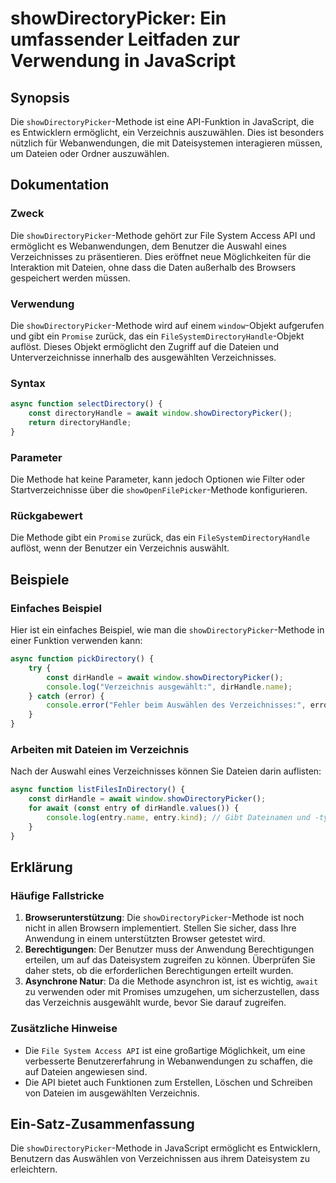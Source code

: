 <!--
Meta Description: # showDirectoryPicker: Ein umfassender Leitfaden zur Verwendung in JavaScript ## Synopsis Die `showDirectoryPicker`-Methode ist eine API-Funktion in J...
Meta Keywords: die, showdirectorypicker, methode, ein, ist
-->

# showDirectoryPicker: Ein umfassender Leitfaden zur Verwendung in JavaScript

## Synopsis
Die `showDirectoryPicker`-Methode ist eine API-Funktion in JavaScript, die es Entwicklern ermöglicht, ein Verzeichnis auszuwählen. Dies ist besonders nützlich für Webanwendungen, die mit Dateisystemen interagieren müssen, um Dateien oder Ordner auszuwählen.

## Dokumentation
### Zweck
Die `showDirectoryPicker`-Methode gehört zur File System Access API und ermöglicht es Webanwendungen, dem Benutzer die Auswahl eines Verzeichnisses zu präsentieren. Dies eröffnet neue Möglichkeiten für die Interaktion mit Dateien, ohne dass die Daten außerhalb des Browsers gespeichert werden müssen.

### Verwendung
Die `showDirectoryPicker`-Methode wird auf einem `window`-Objekt aufgerufen und gibt ein `Promise` zurück, das ein `FileSystemDirectoryHandle`-Objekt auflöst. Dieses Objekt ermöglicht den Zugriff auf die Dateien und Unterverzeichnisse innerhalb des ausgewählten Verzeichnisses.

### Syntax
```javascript
async function selectDirectory() {
    const directoryHandle = await window.showDirectoryPicker();
    return directoryHandle;
}
```

### Parameter
Die Methode hat keine Parameter, kann jedoch Optionen wie Filter oder Startverzeichnisse über die `showOpenFilePicker`-Methode konfigurieren.

### Rückgabewert
Die Methode gibt ein `Promise` zurück, das ein `FileSystemDirectoryHandle` auflöst, wenn der Benutzer ein Verzeichnis auswählt.

## Beispiele
### Einfaches Beispiel
Hier ist ein einfaches Beispiel, wie man die `showDirectoryPicker`-Methode in einer Funktion verwenden kann:

```javascript
async function pickDirectory() {
    try {
        const dirHandle = await window.showDirectoryPicker();
        console.log("Verzeichnis ausgewählt:", dirHandle.name);
    } catch (error) {
        console.error("Fehler beim Auswählen des Verzeichnisses:", error);
    }
}
```

### Arbeiten mit Dateien im Verzeichnis
Nach der Auswahl eines Verzeichnisses können Sie Dateien darin auflisten:

```javascript
async function listFilesInDirectory() {
    const dirHandle = await window.showDirectoryPicker();
    for await (const entry of dirHandle.values()) {
        console.log(entry.name, entry.kind); // Gibt Dateinamen und -typ aus
    }
}
```

## Erklärung
### Häufige Fallstricke
1. **Browserunterstützung**: Die `showDirectoryPicker`-Methode ist noch nicht in allen Browsern implementiert. Stellen Sie sicher, dass Ihre Anwendung in einem unterstützten Browser getestet wird.
2. **Berechtigungen**: Der Benutzer muss der Anwendung Berechtigungen erteilen, um auf das Dateisystem zugreifen zu können. Überprüfen Sie daher stets, ob die erforderlichen Berechtigungen erteilt wurden.
3. **Asynchrone Natur**: Da die Methode asynchron ist, ist es wichtig, `await` zu verwenden oder mit Promises umzugehen, um sicherzustellen, dass das Verzeichnis ausgewählt wurde, bevor Sie darauf zugreifen.

### Zusätzliche Hinweise
- Die `File System Access API` ist eine großartige Möglichkeit, um eine verbesserte Benutzererfahrung in Webanwendungen zu schaffen, die auf Dateien angewiesen sind.
- Die API bietet auch Funktionen zum Erstellen, Löschen und Schreiben von Dateien im ausgewählten Verzeichnis.

## Ein-Satz-Zusammenfassung
Die `showDirectoryPicker`-Methode in JavaScript ermöglicht es Entwicklern, Benutzern das Auswählen von Verzeichnissen aus ihrem Dateisystem zu erleichtern.
